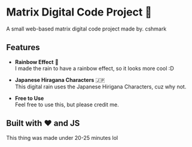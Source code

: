 # Matrix Digital Code Project 🌈

A small web-based matrix digital code project made by. cshmark

## Features

- **Rainbow Effect** 🌈  
  I made the rain to have a rainbow effect, so it looks more cool :D

- **Japanese Hiragana Characters** 🇯🇵  
  This digital rain uses the Japanese Hirigana Characters, cuz why not.

- **Free to Use**  
  Feel free to use this, but please credit me.

## Built with ❤️ and JS

This thing was made under 20-25 minutes lol
